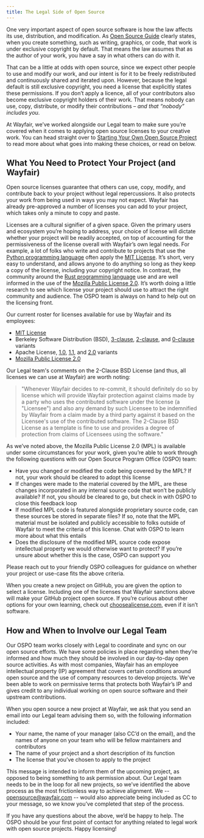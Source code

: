 ```yaml
---
title: The Legal Side of Open Source
---
```


One very important aspect of open source software is how the law affects its use, distribution, and modification. As [Open Source Guide](https://opensource.guide/legal/#why-do-people-care-so-much-about-the-legal-side-of-open-source) clearly states, when you create something, such as writing, graphics, or code, that work is under exclusive copyright by default. That means the law assumes that as the author of your work, you have a say in what others can do with it.

That can be a little at odds with open source, since we expect other people to use and modify our work, and our intent is for it to be freely redistributed and continuously shared and iterated upon. However, because the legal default is still exclusive copyright, you need a license that explicitly states these permissions. If you don’t apply a licence, all of your contributors also become exclusive copyright holders of their work. That means nobody can use, copy, distribute, or modify their contributions – _and that “nobody” includes you_.

At Wayfair, we’ve worked alongside our Legal team to make sure you’re covered when it comes to applying open source licenses to your creative work. You can head straight over to [Starting Your Own Open Source Project](../starting-your-own/) to read more about what goes into making these choices, or read on below.

## What You Need to Protect Your Project (and Wayfair)

Open source licenses guarantee that others can use, copy, modify, and contribute back to your project without legal repercussions. It also protects your work from being used in ways you may not expect. Wayfair has already pre-approved a number of licenses you can add to your project, which takes only a minute to copy and paste.

Licenses are a cultural signifier of a given space. Given the primary users and ecosystem you’re hoping to address, your choice of license will dictate whether your project will be readily accepted, on top of accounting for the permissiveness of the license overall with Wayfair’s own legal needs. For example, a lot of folks who write and contribute to projects that use the [Python programming language](https://www.python.org/) often apply the [MIT License](https://opensource.org/licenses/MIT). It’s short, very easy to understand, and allows anyone to do anything so long as they keep a copy of the license, including your copyright notice. In contrast, the community around the [Rust programming language](https://www.rust-lang.org/) use and are well informed in the use of the [Mozilla Public License 2.0](https://www.mozilla.org/en-US/MPL/2.0/). It’s worth doing a little research to see which license your project should use to attract the right community and audience. The OSPO team is always on hand to help out on the licensing front.

Our current roster for licenses available for use by Wayfair and its employees:

- [MIT License](https://opensource.org/licenses/MIT)
- Berkeley Software Distribution (BSD), [3-clause](https://opensource.org/licenses/BSD-3-Clause), [2-clause](https://opensource.org/licenses/BSD-2-Clause), and [0-clause](https://opensource.org/licenses/0BSD) variants
- Apache License, [1.0](https://www.apache.org/licenses/LICENSE-1.0), [1.1](https://www.apache.org/licenses/LICENSE-1.1), and [2.0](https://www.apache.org/licenses/LICENSE-2.0) variants
- [Mozilla Public License 2.0](https://www.mozilla.org/en-US/MPL/2.0/)

Our Legal team's comments on the 2-Clause BSD License (and thus, all licenses we can use at Wayfair) are worth noting:

> "Whenever Wayfair decides to re-commit, it should definitely do so by license which will provide Wayfair protection against claims made by a party who uses the contributed software under the license (a "Licensee") and also any demand by such Licensee to be indemnified by Wayfair from a claim made by a third party against it based on the Licensee's use of the contributed software. The 2-Clause BSD License as a template is fine to use and provides a degree of protection from claims of Licensees using the software."

As we’ve noted above, the Mozilla Public License 2.0 (MPL) is available under some circumstances for your work, given you’re able to work through the following questions with our Open Source Program Office (OSPO) team:

- Have you changed or modified the code being covered by the MPL? If not, your work should be cleared to adopt this license
- If changes were made to the material covered by the MPL, are these changes incorporated in any internal source code that won’t be publicly available? If not, you should be cleared to go, but check in with OSPO to close this feedback loop
- If modified MPL code is featured alongside proprietary source code, can these sources be stored in separate files? If so, note that the MPL material must be isolated and publicly accessible to folks outside of Wayfair to meet the criteria of this license. Chat with OSPO to learn more about what this entails
- Does the disclosure of the modified MPL source code expose intellectual property we would otherwise want to protect? If you’re unsure about whether this is the case, OSPO can support you

Please reach out to your friendly OSPO colleagues for guidance on whether your project or use-case fits the above criteria.

When you create a new project on GitHub, you are given the option to select a license. Including one of the licenses that Wayfair sanctions above will make your GitHub project open source. If you’re curious about other options for your own learning, check out [choosealicense.com](https://choosealicense.com/), even if it isn’t software.

## How and When to Involve our Legal Team

Our OSPO team works closely with Legal to coordinate and sync on our open source efforts. We have some policies in place regarding when they’re informed and how much they should be involved in our day-to-day open source activities. As with most companies, Wayfair has an employee intellectual property (IP) agreement that covers certain conditions around open source and the use of company resources to develop projects. We’ve been able to work on permissive terms that protects both Wayfair’s IP and gives credit to any individual working on open source software and their upstream contributions.

When you open source a new project at Wayfair, we ask that you send an email into our Legal team advising them so, with the following information included:

- Your name, the name of your manager (also CC’d on the email), and the names of anyone on your team who will be fellow maintainers and contributors
- The name of your project and a short description of its function
- The license that you’ve chosen to apply to the project

This message is intended to inform them of the upcoming project, as opposed to being something to ask permission about. Our Legal team needs to be in the loop for all new projects, so we’ve identified the above process as the most frictionless way to achieve alignment. We -- opensource@wayfair.com -- would also appreciate being included as CC to your message, so we know you’ve completed that step of the process.

If you have any questions about the above, we’d be happy to help. The OSPO should be your first point of contact for anything related to legal work with open source projects. Happy licensing!
